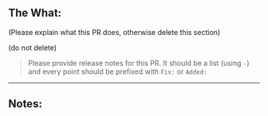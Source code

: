## The What:

(Please explain what this PR does, otherwise delete this section)


(do not delete)
> Please provide release notes for this PR. It should be a list (using `-`) and every point should be prefixed with `Fix:` or `Added:`

---

Notes:
-  

